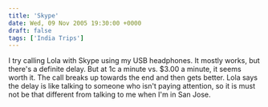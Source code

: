 ```yaml
---
title: 'Skype'
date: Wed, 09 Nov 2005 19:30:00 +0000
draft: false
tags: ['India Trips']
---
```


I try calling Lola with Skype using my USB headphones. It mostly works, but there's a definite delay. But at 1c a minute vs. $3.00 a minute, it seems worth it. The call breaks up towards the end and then gets better. Lola says the delay is like talking to someone who isn't paying attention, so it is must not be that different from talking to me when I'm in San Jose.
